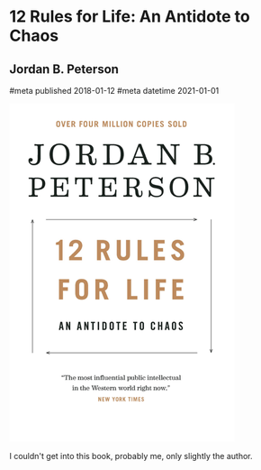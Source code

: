 # 12 Rules for Life: An Antidote to Chaos
## Jordan B. Peterson
#meta published 2018-01-12
#meta datetime 2021-01-01

![12 Rules for Life: An Antidote to Chaos](covers/12-rules-for-life.png)

I couldn't get into this book, probably me, only slightly the author.